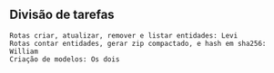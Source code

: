 ## Divisão de tarefas ##
```
Rotas criar, atualizar, remover e listar entidades: Levi
Rotas contar entidades, gerar zip compactado, e hash em sha256: William
Criação de modelos: Os dois
```